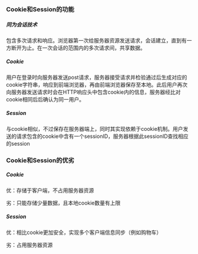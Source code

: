

### Cookie和Session的功能

##### 同为会话技术

包含多次请求和响应。浏览器第一次给服务器资源发送请求，会话建立，直到有一方断开为止。在一次会话的范围内的多次请求间，共享数据。

##### Cookie

用户在登录时向服务器发送post请求，服务器接受请求并检验通过后生成对应的cookie字符串，响应到前端浏览器，再由前端浏览器保存至本地。此后用户再次向服务器发送请求时会在HTTP响应头中包含cookie内的信息，服务器经比对cookie相同后后确认为同一用户。

##### Session

与cookie相似，不过保存在服务器端上，同时其实现依赖于cookie机制。用户发送的请求包含的cookie中含有一个sessionID，服务器根据此sessionID查找相应的session

### Cookie和Session的优劣

##### Cookie

优：存储于客户端，不占用服务器资源

劣：只能存储少量数据，且本地cookie数量有上限

##### Session

优：相比cookie更加安全，实现多个客户端信息同步（例如购物车）

劣：占用服务器资源

